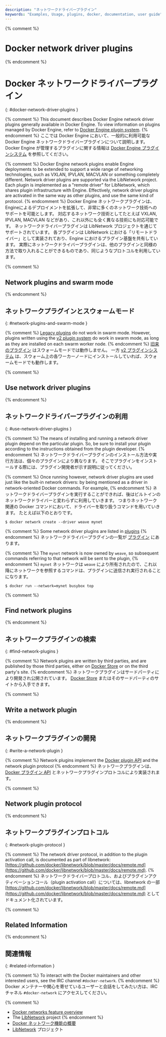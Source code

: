 ```yaml
---
description: "ネットワークドライバープラグイン"
keywords: "Examples, Usage, plugins, docker, documentation, user guide"
---
```


<!-- This file is maintained within the docker/cli GitHub
     repository at https://github.com/docker/cli/. Make all
     pull requests against that repo. If you see this file in
     another repository, consider it read-only there, as it will
     periodically be overwritten by the definitive file. Pull
     requests which include edits to this file in other repositories
     will be rejected.
-->

{% comment %}
# Docker network driver plugins
{% endcomment %}
# Docker ネットワークドライバープラグイン
{: #docker-network-driver-plugins }

{% comment %}
This document describes Docker Engine network driver plugins generally
available in Docker Engine. To view information on plugins
managed by Docker Engine, refer to [Docker Engine plugin system](index.md).
{% endcomment %}
ここでは Docker Engine において、一般的に利用可能な Docker Engine ネットワークドライバープラグインについて説明します。
Docker Engine が管理するプラグインに関する情報は [Docker Engine プラグインシステム](index.md) を参照してください。

{% comment %}
Docker Engine network plugins enable Engine deployments to be extended to
support a wide range of networking technologies, such as VXLAN, IPVLAN, MACVLAN
or something completely different. Network driver plugins are supported via the
LibNetwork project. Each plugin is implemented as a  "remote driver" for
LibNetwork, which shares plugin infrastructure with Engine. Effectively, network
driver plugins are activated in the same way as other plugins, and use the same
kind of protocol.
{% endcomment %}
Docker Engine ネットワークプラグインは、Engineによるデプロイメントを拡張して、非常に多くのネットワーク技術へのサポートを可能とします。
対応するネットワーク技術としてたとえば VXLAN, IPVLAN, MACVLAN などがあり、これ以外にも全く異なる技術にも対応可能です。
ネットワークドライバープラグインは LibNetwork プロジェクトを通じてサポートされています。
各プラグインは LibNetwork における「リモートドライバー」として実装されており、Engine におけるプラグイン基盤を共有しています。
実際にネットワークドライバープラグインは、他のプラグインと同様の方法で取り入れることができるものであり、同じようなプロトコルを利用しています。

{% comment %}
## Network plugins and swarm mode
{% endcomment %}
## ネットワークプラグインとスウォームモード
{: #network-plugins-and-swarm-mode }

{% comment %}
[Legacy plugins](legacy_plugins.md) do not work in swarm mode. However,
plugins written using the [v2 plugin system](index.md) do work in swarm mode, as
long as they are installed on each swarm worker node.
{% endcomment %}
[旧来のプラグイン](legacy_plugins.md) はスウォームモードでは動作しません。
一方 [v2 プラグインシステム](index.md) は、スウォーム上の各ワーカーノードにインストールしていれば、スウォームモードでも動作します。

{% comment %}
## Use network driver plugins
{% endcomment %}
## ネットワークドライバープラグインの利用
{: #use-network-driver-plugins }

{% comment %}
The means of installing and running a network driver plugin depend on the
particular plugin. So, be sure to install your plugin according to the
instructions obtained from the plugin developer.
{% endcomment %}
ネットワークドライバープラグインのインストール方法や実行方法は、個々のプラグインにより異なります。
そこでプラグインをインストールする際には、プラグイン開発者が示す説明に従ってください。

{% comment %}
Once running however, network driver plugins are used just like the built-in
network drivers: by being mentioned as a driver in network-oriented Docker
commands. For example,
{% endcomment %}
ネットワークドライバープラグインを実行することができれば、後はビルトインのネットワークドライバーと変わらずに利用していきます。
つまりネットワーク関連の Docker コマンドにおいて、ドライバーを取り扱うコマンドを用いていきます。
たとえば以下のとおりです。

    $ docker network create --driver weave mynet

{% comment %}
Some network driver plugins are listed in [plugins](legacy_plugins.md)
{% endcomment %}
ネットワークドライバープラグインの一覧が [プラグイン](legacy_plugins.md) にあります。

{% comment %}
The `mynet` network is now owned by `weave`, so subsequent commands
referring to that network will be sent to the plugin,
{% endcomment %}
`mynet` ネットワークは `weave` により所有されたので、これ以降にネットワークを参照するコマンドは、プラグインに送信され実行されることになります。

    $ docker run --network=mynet busybox top


{% comment %}
## Find network plugins
{% endcomment %}
## ネットワークプラグインの検索
{: #find-network-plugins }

{% comment %}
Network plugins are written by third parties, and are published by those
third parties, either on
[Docker Store](https://store.docker.com/search?category=network&q=&type=plugin)
or on the third party's site.
{% endcomment %}
ネットワークプラグインはサードパーティにより開発され公開されています。
[Docker Store](https://store.docker.com/search?category=network&q=&type=plugin) またはそのサードパーティのサイトから入手できます。

{% comment %}
## Write a network plugin
{% endcomment %}
## ネットワークプラグインの開発
{: #write-a-network-plugin }

{% comment %}
Network plugins implement the [Docker plugin
API](plugin_api.md) and the network plugin protocol
{% endcomment %}
ネットワークプラグインは、[Docker プラグイン API](plugin_api.md) とネットワークプラグインプロトコルにより実装されます。

{% comment %}
## Network plugin protocol
{% endcomment %}
## ネットワークプラグインプロトコル
{: #network-plugin-protocol }

{% comment %}
The network driver protocol, in addition to the plugin activation call, is
documented as part of libnetwork:
[https://github.com/docker/libnetwork/blob/master/docs/remote.md](https://github.com/docker/libnetwork/blob/master/docs/remote.md).
{% endcomment %}
ネットワークドライバープロトコル、およびプラグインアクティベーションコール（plugin activation call）については、libnetwork の一部 [https://github.com/docker/libnetwork/blob/master/docs/remote.md](https://github.com/docker/libnetwork/blob/master/docs/remote.md) としてドキュメント化されています。

{% comment %}
## Related Information
{% endcomment %}
## 関連情報
{: #related-information }

{% comment %}
To interact with the Docker maintainers and other interested users, see the IRC channel `#docker-network`.
{% endcomment %}
Docker メンテナーや関心を寄せているユーザーと会話をしてみたい方は、IRC チャネル `#docker-network` にアクセスしてください。

{% comment %}
-  [Docker networks feature overview](https://docs.docker.com/engine/userguide/networking/)
-  The [LibNetwork](https://github.com/docker/libnetwork) project
{% endcomment %}
-  [Docker ネットワーク機能の概要](https://docs.docker.com/engine/userguide/networking/)
-  [LibNetwork](https://github.com/docker/libnetwork) プロジェクト
